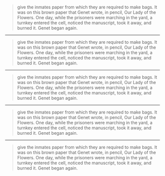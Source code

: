 
> give the inmates paper from which they are required to make bags. It was on this brown paper that Genet wrote, in pencil, Our Lady of the Flowers. One day, while the prisoners were marching in the yard, a turnkey entered the cell, noticed the manuscript, took it away, and burned it. Genet began again.

***

> give the inmates paper from which they are required to make bags. It was on this brown paper that Genet wrote, in pencil, Our Lady of the Flowers. One day, while the prisoners were marching in the yard, a turnkey entered the cell, noticed the manuscript, took it away, and burned it. Genet began again.

***

> give the inmates paper from which they are required to make bags. It was on this brown paper that Genet wrote, in pencil, Our Lady of the Flowers. One day, while the prisoners were marching in the yard, a turnkey entered the cell, noticed the manuscript, took it away, and burned it. Genet began again.

***

> give the inmates paper from which they are required to make bags. It was on this brown paper that Genet wrote, in pencil, Our Lady of the Flowers. One day, while the prisoners were marching in the yard, a turnkey entered the cell, noticed the manuscript, took it away, and burned it. Genet began again.

***

> give the inmates paper from which they are required to make bags. It was on this brown paper that Genet wrote, in pencil, Our Lady of the Flowers. One day, while the prisoners were marching in the yard, a turnkey entered the cell, noticed the manuscript, took it away, and burned it. Genet began again.